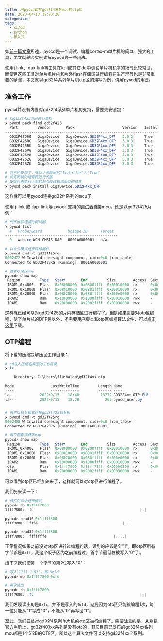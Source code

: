 ```yaml
---
title: 用pyocd读写gd32f4系列mcu的otp区
date: 2023-04-13 12:20:28
categories:
tags:
  - ci/cd
  - python
  - 嵌入式
---
```


如[前一篇文章](https://blog.boringhex.top/posts/e881fb64e09b/)所述，pyocd是一个调试、编程cortex-m单片机的简单、强大的工具，本文就结合实例讲解pyocd的一些用法。

使用j-link、dap-link等工具在keil或其它ide中调试单片机程序的场景比较常见，而使用这些工具对单片机片内和片外flash存储区进行编程在生产环节也是非常重要的步骤，本文就以gd32f4系列单片机otp区的烧写为例，讲解pyocd的用法。

<!-- more -->

## 准备工作

pyocd并没有内置对gd32f4系列单片机的支持，需要先安装包：

``` powershell
# 以gd32f425为例进行查找
❯ pyocd pack find gd32f425
  Part         Vendor       Pack                      Version   Installed  
---------------------------------------------------------------------------
  GD32F425RE   GigaDevice   GigaDevice.GD32F4xx_DFP   3.0.3     True
  GD32F425RG   GigaDevice   GigaDevice.GD32F4xx_DFP   3.0.3     True
  GD32F425RK   GigaDevice   GigaDevice.GD32F4xx_DFP   3.0.3     True
  GD32F425VG   GigaDevice   GigaDevice.GD32F4xx_DFP   3.0.3     True
  GD32F425VK   GigaDevice   GigaDevice.GD32F4xx_DFP   3.0.3     True
  GD32F425ZG   GigaDevice   GigaDevice.GD32F4xx_DFP   3.0.3     True
  GD32F425ZK   GigaDevice   GigaDevice.GD32F4xx_DFP   3.0.3     True

# 我已经安装了，所以上面输出的"Installed"为"True"
# 没有安装的话需要进行安装
# 安装后再执行上面的命令应该输出相似的结果
❯ pyocd pack install GigaDevice.GD32F4xx_DFP
```

这样就可以用pyocd连接gd32f4系列的mcu了。

使用 j-link 或 dap-link 等 pyocd 支持的[调试器](https://pyocd.io/docs/debug_probes.html)连接mcu，还是以gd32f425为例：

``` powershell
# 列出当前连接的调试器
❯ pyocd list
  #   Probe/Board            Unique ID      Target  
----------------------------------------------------
  0   wch.cn WCH CMSIS-DAP   0001A0000001   n/a     

# 以命令模式连接目标器件
❯ pyocd cmd -t gd32f425rg
0002472 W Invalid coresight component, cidr=0x0 [rom_table]
Connected to GD32F425RG [Running]: 0001A0000001

# 查看存储区map
pyocd> show map
 Region         Type   Start       End         Size        Access  Sector      Page       
 IROM1_0x4000   Flash  0x08000000  0x0800ffff  0x00010000  rx      0x00004000  0x00000400
 IROM1_0x10000  Flash  0x08010000  0x0801ffff  0x00010000  rx      0x00010000  0x00000400
 IROM1_0x20000  Flash  0x08020000  0x080fffff  0x000e0000  rx      0x00020000  0x00000400
 IRAM2          Ram    0x10000000  0x1000ffff  0x00010000  rwx     -           -
 IRAM1          Ram    0x20000000  0x2002ffff  0x00030000  rwx     -           -
```

这样就已经可以对gd32f425的片内存储区进行编程了。但是如果需要对otp区编程，除了单片机的DFP包以外，还需要用户脚本和otp区编程算法文件，可以[点击这里](https://download.csdn.net/download/Fei_Yang_YF/87685260)下载。

## OTP编程

将下载的压缩包解压至工作目录：

``` powershell
# cd进入压缩包解压的工作目录
❯ ls

    Directory: C:\Users\flashalgo\gd32f4xx_otp

Mode                 LastWriteTime         Length Name
----                 -------------         ------ ----
la---           2022/9/15    18:40          13772 GD32F4xx_OTP.FLM
la---           2022/9/15    18:28            265 pyocd_user.py


# 再次以命令模式连接gd32f425目标板
❯ pyocd cmd -t gd32f425rg
0002408 W Invalid coresight component, cidr=0x0 [rom_table]
Connected to GD32F425RG [Running]: 0001A0000001

# 再次查看存储区map
pyocd> show map
 Region         Type   Start       End         Size        Access  Sector      Page
 IROM1_0x4000   Flash  0x08000000  0x0800ffff  0x00010000  rx      0x00004000  0x00000400
 IROM1_0x10000  Flash  0x08010000  0x0801ffff  0x00010000  rx      0x00010000  0x00000400
 IROM1_0x20000  Flash  0x08020000  0x080fffff  0x000e0000  rx      0x00020000  0x00000400
 IRAM2          Ram    0x10000000  0x1000ffff  0x00010000  rwx     -           -
 otp            Flash  0x1fff7800  0x1fff79ff  0x00000200  rx      0x00000200  0x00000200
 IRAM1          Ram    0x20000000  0x2002ffff  0x00030000  rwx     -           -
```

可以看到otp区已经加进来了，这样就可以对otp区进行编程了。

我们先来读一下：

``` powershell
# 依然在命令连接模式
pyocd> rb 0x1fff7800
1fff7800:  fe                                                 |.|

pyocd> read16 0x1fff7800
1fff7800:  fffe                                       |..|

pyocd> read32 0x1fff7800
1fff7800:  fffffffe                               |....|
```

正常情况如果之前没对otp区进行过编程的话，读到的应该是全"1"，即otp区所有字节都是`0xff`，我这个板子因为之前编程过，首字节最低位被写入"0"了。

接下来我们把第一个字节的第2位写入"0"：

``` powershell
# 写入'1111 1101'，即'0xfd'
pyocd> wb 0x1fff7800 0xfd

# 再次读出
pyocd> rb 0x1fff7800
1fff7800:  fc                                                 |.|
```

我们发现读出的是`0xfc`，并不是写入的`0xfd`，这是因为otp区只能被编程1次，每一位只能从"1"写成"0"，不能从"0"再写回"1"。

至此，我们已经对gd32f4系列单片机的otp区进行编程了。需要注意的是，从兆易官方手册上，gd32f403xx系列是没有otp的，其它目前已发布的gd32f4xx系列mcu都是1个512B的OTP区，所以这个算法文件可以支持gd32f4xx全系列。

